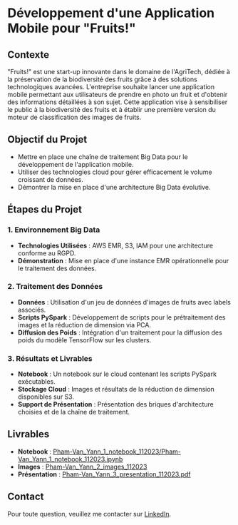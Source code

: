 # Développement d'une Application Mobile pour "Fruits!"

## Contexte

"Fruits!" est une start-up innovante dans le domaine de l'AgriTech, dédiée à la préservation de la biodiversité des fruits grâce à des solutions technologiques avancées. L'entreprise souhaite lancer une application mobile permettant aux utilisateurs de prendre en photo un fruit et d'obtenir des informations détaillées à son sujet. Cette application vise à sensibiliser le public à la biodiversité des fruits et à établir une première version du moteur de classification des images de fruits.

## Objectif du Projet

- Mettre en place une chaîne de traitement Big Data pour le développement de l'application mobile.
- Utiliser des technologies cloud pour gérer efficacement le volume croissant de données.
- Démontrer la mise en place d'une architecture Big Data évolutive.

## Étapes du Projet

### 1. Environnement Big Data

- **Technologies Utilisées** : AWS EMR, S3, IAM pour une architecture conforme au RGPD.
- **Démonstration** : Mise en place d'une instance EMR opérationnelle pour le traitement des données.

### 2. Traitement des Données

- **Données** : Utilisation d'un jeu de données d'images de fruits avec labels associés.
- **Scripts PySpark** : Développement de scripts pour le prétraitement des images et la réduction de dimension via PCA.
- **Diffusion des Poids** : Intégration d'un traitement pour la diffusion des poids du modèle TensorFlow sur les clusters.

### 3. Résultats et Livrables

- **Notebook** : Un notebook sur le cloud contenant les scripts PySpark exécutables.
- **Stockage Cloud** : Images et résultats de la réduction de dimension disponibles sur S3.
- **Support de Présentation** : Présentation des briques d'architecture choisies et de la chaîne de traitement.

## Livrables

- **Notebook** : [Pham-Van_Yann_1_notebook_112023/Pham-Van_Yann_1_notebook_112023.ipynb](https://github.com/Bruce2Cluny191/Projet8-Deployez_un_modele_dans_le_cloud/blob/main/Pham-Van_Yann_1_notebook_112023/Pham-Van_Yann_1_notebook_112023.ipynb)
- **Images** : [Pham-Van_Yann_2_images_112023](https://github.com/Bruce2Cluny191/Projet8-Deployez_un_modele_dans_le_cloud/tree/main/Pham-Van_Yann_2_images_112023)
- **Présentation** : [Pham-Van_Yann_3_presentation_112023.pdf](https://github.com/Bruce2Cluny191/Projet8-Deployez_un_modele_dans_le_cloud/blob/main/Pham-Van_Yann_3_presentation_112023.pdf)

## Contact

Pour toute question, veuillez me contacter sur [LinkedIn](https://www.linkedin.com/in/chasseur2valeurs/).
